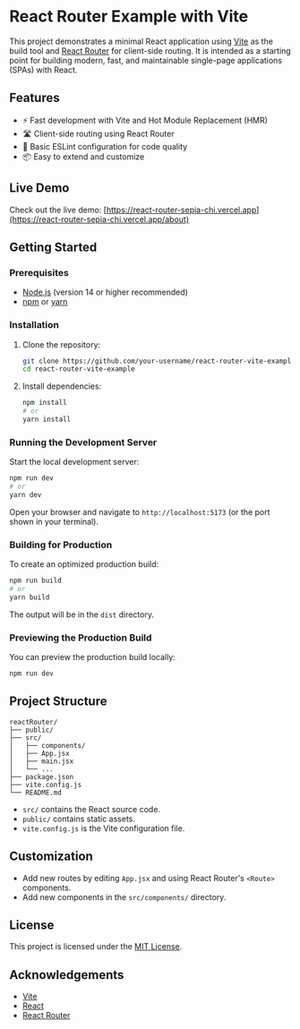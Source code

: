 # React Router Example with Vite

This project demonstrates a minimal React application using [Vite](https://vitejs.dev/) as the build tool and [React Router](https://reactrouter.com/) for client-side routing. It is intended as a starting point for building modern, fast, and maintainable single-page applications (SPAs) with React.

## Features

- ⚡️ Fast development with Vite and Hot Module Replacement (HMR)
- 🛣️ Client-side routing using React Router
- 🧹 Basic ESLint configuration for code quality
- 📦 Easy to extend and customize

## Live Demo

Check out the live demo: [https://react-router-sepia-chi.vercel.app](https://react-router-sepia-chi.vercel.app/about)

## Getting Started

### Prerequisites

- [Node.js](https://nodejs.org/) (version 14 or higher recommended)
- [npm](https://www.npmjs.com/) or [yarn](https://yarnpkg.com/)

### Installation

1. Clone the repository:

   ```sh
   git clone https://github.com/your-username/react-router-vite-example.git
   cd react-router-vite-example
   ```

2. Install dependencies:

   ```sh
   npm install
   # or
   yarn install
   ```

### Running the Development Server

Start the local development server:

```sh
npm run dev
# or
yarn dev
```

Open your browser and navigate to `http://localhost:5173` (or the port shown in your terminal).

### Building for Production

To create an optimized production build:

```sh
npm run build
# or
yarn build
```

The output will be in the `dist` directory.

### Previewing the Production Build

You can preview the production build locally:

```sh
npm run dev

```

## Project Structure

```
reactRouter/
├── public/
├── src/
│   ├── components/
│   ├── App.jsx
│   ├── main.jsx
│   └── ...
├── package.json
├── vite.config.js
└── README.md
```

- `src/` contains the React source code.
- `public/` contains static assets.
- `vite.config.js` is the Vite configuration file.

## Customization

- Add new routes by editing `App.jsx` and using React Router's `<Route>` components.
- Add new components in the `src/components/` directory.

## License

This project is licensed under the [MIT License](LICENSE).

## Acknowledgements

- [Vite](https://vitejs.dev/)
- [React](https://react.dev/)
- [React Router](https://reactrouter.com/)

